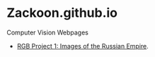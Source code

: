 # Zackoon.github.io
Computer Vision Webpages
- [RGB Project 1: Images of the Russian Empire](https://zackoon.github.io/Project1RGB/).